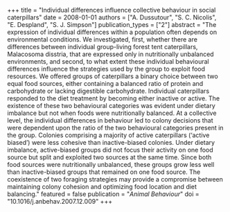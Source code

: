 +++
title = "Individual differences influence collective behaviour in social caterpillars"
date = 2008-01-01
authors = ["A. Dussutour", "S. C. Nicolis", "E. Despland", "S. J. Simpson"]
publication_types = ["2"]
abstract = "The expression of individual differences within a population often depends on environmental conditions. We investigated, first, whether there are differences between individual group-living forest tent caterpillars, Malacosoma disstria, that are expressed only in nutritionally unbalanced environments, and second, to what extent these individual behavioural differences influence the strategies used by the group to exploit food resources. We offered groups of caterpillars a binary choice between two equal food sources, either containing a balanced ratio of protein and carbohydrate or lacking digestible carbohydrate. Individual caterpillars responded to the diet treatment by becoming either inactive or active. The existence of these two behavioural categories was evident under dietary imbalance but not when foods were nutritionally balanced. At a collective level, the individual differences in behaviour led to colony decisions that were dependent upon the ratio of the two behavioural categories present in the group. Colonies comprising a majority of active caterpillars (‘active biased’) were less cohesive than inactive-biased colonies. Under dietary imbalance, active-biased groups did not focus their activity on one food source but split and exploited two sources at the same time. Since both food sources were nutritionally unbalanced, these groups grow less well than inactive-biased groups that remained on one food source. The coexistence of two foraging strategies may provide a compromise between maintaining colony cohesion and optimizing food location and diet balancing."
featured = false
publication = "*Animal Behaviour*"
doi = "10.1016/j.anbehav.2007.12.009"
+++

